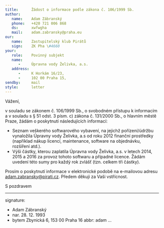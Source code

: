 ```yaml
---
title:      Žádost o informace podle zákona č. 106/1999 Sb.
author:
   name:    Adam Zábranský
   phone:   +420 721 006 868
   ds:      xwfwgha
   mail:    adam.zabransky@praha.eu
our:
   name:    Zastupitelský klub Pirátů
   sign:    ZK Pha \#4660
your:
   role:    Povinný subjekt
   name:    
      -     Úpravna vody Želivka, a.s.  
   address:
      -     K Horkám 16/23, 
      -     102 00 Praha 15,
sendby:     mail
style:      letter
---
```


Vážení,

v souladu se zákonem č. 106/1999 Sb., o svobodném přístupu k informacím a v souladu s § 51 odst. 3 písm. c) zákona č. 131/2000 Sb., o hlavním městě Praze, žádám o poskytnutí následujících informací: 

* Seznam veškerého softwarového vybavení, na jejichž pořízení/údržbu vynaložila Úpravny vody Želivka, a.s od roku 2012 finanční prostředky (například nákup licencí, maintenance, software na objednávku, rozšíření atd.).
* Výši částky, kterou zaplatila Úpravna vody Želivka, a.s. v letech 2014, 2015 a 2016 za provoz tohoto softwaru a případné licence. Žádám uvedení této sumy pro každý rok zvlášť (tzn. celkem tři částky).

Prosím o poskytnutí informace v elektronické podobě na e-mailovou adresu adam.zabransky@pirati.cz. Předem děkuji za Vaši vstřícnost.

S pozdravem

---
signature:
  - Adam Zábranský
  - nar. 28. 12. 1993
  - bytem Zbynická 6, 153 00 Praha 16
abbr:       adam
...
